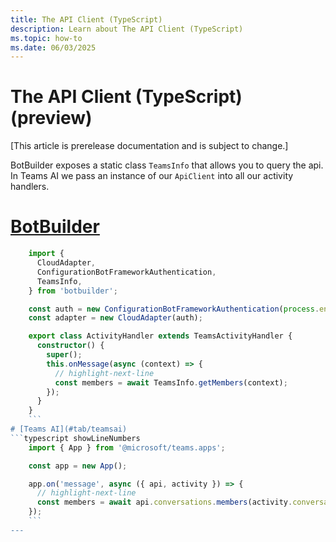 ```yaml
---
title: The API Client (TypeScript)
description: Learn about The API Client (TypeScript)
ms.topic: how-to
ms.date: 06/03/2025
---
```


# The API Client (TypeScript) (preview)

[This article is prerelease documentation and is subject to change.]

BotBuilder exposes a static class `TeamsInfo` that allows you to query the api. In Teams AI
we pass an instance of our `ApiClient` into all our activity handlers.

# [BotBuilder](#tab/botbuilder)
```typescript showLineNumbers
    import {
      CloudAdapter,
      ConfigurationBotFrameworkAuthentication,
      TeamsInfo,
    } from 'botbuilder';

    const auth = new ConfigurationBotFrameworkAuthentication(process.env);
    const adapter = new CloudAdapter(auth);

    export class ActivityHandler extends TeamsActivityHandler {
      constructor() {
        super();
        this.onMessage(async (context) => {
          // highlight-next-line
          const members = await TeamsInfo.getMembers(context);
        });
      }
    }
    ```
# [Teams AI](#tab/teamsai)
```typescript showLineNumbers
    import { App } from '@microsoft/teams.apps';

    const app = new App();

    app.on('message', async ({ api, activity }) => {
      // highlight-next-line
      const members = await api.conversations.members(activity.conversation.id).get();
    });
    ```
---